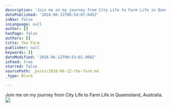 ```yaml
---
description: 'Join me on my journey from City Life to Farm Life in Queensland, Australia.'
datePublished: '2016-06-12T00:54:07.045Z'
inNav: false
inLanguage: null
author: []
hasPage: false
authors: []
title: The Farm
publisher: null
keywords: []
dateModified: '2016-06-12T00:53:01.908Z'
inFeed: true
starred: false
sourcePath: _posts/2016-06-12-the-farm.md
_type: Blurb

---
```

Join me on my journey from City Life to Farm Life in Queensland, Australia.
![](https://the-grid-user-content.s3-us-west-2.amazonaws.com/0eb6916a-8ec8-4feb-bad7-14a10e2a2f24.jpg)